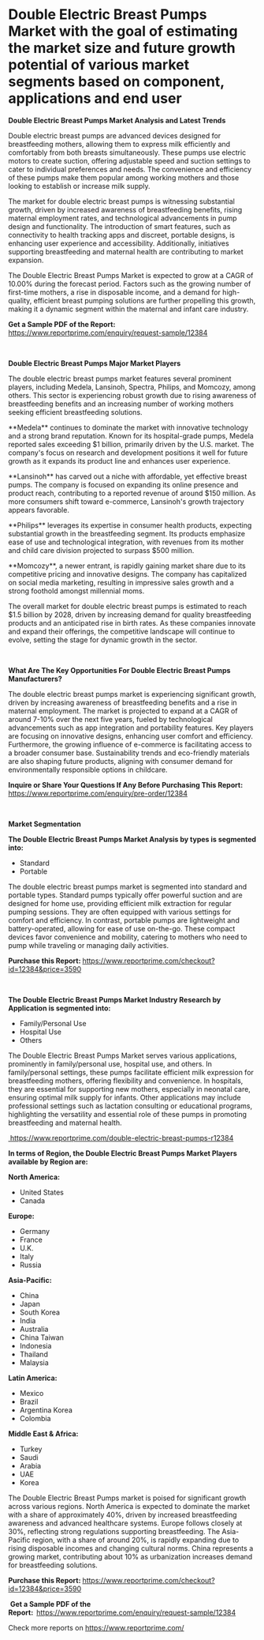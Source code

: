 <p><h1>Double Electric Breast Pumps Market with the goal of estimating the market size and future growth potential of various market segments based on component, applications and end user</h1></p><p><strong>Double Electric Breast Pumps Market Analysis and Latest Trends</strong></p>
<p><p>Double electric breast pumps are advanced devices designed for breastfeeding mothers, allowing them to express milk efficiently and comfortably from both breasts simultaneously. These pumps use electric motors to create suction, offering adjustable speed and suction settings to cater to individual preferences and needs. The convenience and efficiency of these pumps make them popular among working mothers and those looking to establish or increase milk supply.</p><p>The market for double electric breast pumps is witnessing substantial growth, driven by increased awareness of breastfeeding benefits, rising maternal employment rates, and technological advancements in pump design and functionality. The introduction of smart features, such as connectivity to health tracking apps and discreet, portable designs, is enhancing user experience and accessibility. Additionally, initiatives supporting breastfeeding and maternal health are contributing to market expansion.</p><p>The Double Electric Breast Pumps Market is expected to grow at a CAGR of 10.00% during the forecast period. Factors such as the growing number of first-time mothers, a rise in disposable income, and a demand for high-quality, efficient breast pumping solutions are further propelling this growth, making it a dynamic segment within the maternal and infant care industry.</p></p>
<p><strong>Get a Sample PDF of the Report:&nbsp;</strong> <a href="https://www.reportprime.com/enquiry/request-sample/12384?utm_campaign=2653&utm_medium=2&utm_source=Github&utm_content=ia&utm_term=18032025&utm_id=double-electric-breast-pumps">https://www.reportprime.com/enquiry/request-sample/12384</a></p>
<p>&nbsp;</p>
<p><strong>Double Electric Breast Pumps Major Market Players</strong></p>
<p><p>The double electric breast pumps market features several prominent players, including Medela, Lansinoh, Spectra, Philips, and Momcozy, among others. This sector is experiencing robust growth due to rising awareness of breastfeeding benefits and an increasing number of working mothers seeking efficient breastfeeding solutions.</p><p>**Medela** continues to dominate the market with innovative technology and a strong brand reputation. Known for its hospital-grade pumps, Medela reported sales exceeding $1 billion, primarily driven by the U.S. market. The company's focus on research and development positions it well for future growth as it expands its product line and enhances user experience.</p><p>**Lansinoh** has carved out a niche with affordable, yet effective breast pumps. The company is focused on expanding its online presence and product reach, contributing to a reported revenue of around $150 million. As more consumers shift toward e-commerce, Lansinoh's growth trajectory appears favorable.</p><p>**Philips** leverages its expertise in consumer health products, expecting substantial growth in the breastfeeding segment. Its products emphasize ease of use and technological integration, with revenues from its mother and child care division projected to surpass $500 million.</p><p>**Momcozy**, a newer entrant, is rapidly gaining market share due to its competitive pricing and innovative designs. The company has capitalized on social media marketing, resulting in impressive sales growth and a strong foothold amongst millennial moms.</p><p>The overall market for double electric breast pumps is estimated to reach $1.5 billion by 2028, driven by increasing demand for quality breastfeeding products and an anticipated rise in birth rates. As these companies innovate and expand their offerings, the competitive landscape will continue to evolve, setting the stage for dynamic growth in the sector.</p></p>
<p>&nbsp;</p>
<p><strong>What Are The Key Opportunities For Double Electric Breast Pumps Manufacturers?</strong></p>
<p><p>The double electric breast pumps market is experiencing significant growth, driven by increasing awareness of breastfeeding benefits and a rise in maternal employment. The market is projected to expand at a CAGR of around 7-10% over the next five years, fueled by technological advancements such as app integration and portability features. Key players are focusing on innovative designs, enhancing user comfort and efficiency. Furthermore, the growing influence of e-commerce is facilitating access to a broader consumer base. Sustainability trends and eco-friendly materials are also shaping future products, aligning with consumer demand for environmentally responsible options in childcare.</p></p>
<p><strong>Inquire or Share Your Questions If Any Before Purchasing This Report:</strong> <a href="https://www.reportprime.com/enquiry/pre-order/12384?utm_campaign=2653&utm_medium=2&utm_source=Github&utm_content=ia&utm_term=18032025&utm_id=double-electric-breast-pumps">https://www.reportprime.com/enquiry/pre-order/12384</a></p>
<p>&nbsp;</p>
<p><strong>Market Segmentation</strong></p>
<p><strong>The Double Electric Breast Pumps Market Analysis by types is segmented into:</strong></p>
<p><ul><li>Standard</li><li>Portable</li></ul></p>
<p><p>The double electric breast pumps market is segmented into standard and portable types. Standard pumps typically offer powerful suction and are designed for home use, providing efficient milk extraction for regular pumping sessions. They are often equipped with various settings for comfort and efficiency. In contrast, portable pumps are lightweight and battery-operated, allowing for ease of use on-the-go. These compact devices favor convenience and mobility, catering to mothers who need to pump while traveling or managing daily activities.</p></p>
<p><strong>Purchase this Report:&nbsp;</strong><a href="https://www.reportprime.com/checkout?id=12384&price=3590&utm_campaign=2653&utm_medium=2&utm_source=Github&utm_content=ia&utm_term=18032025&utm_id=double-electric-breast-pumps">https://www.reportprime.com/checkout?id=12384&price=3590</a></p>
<p>&nbsp;</p>
<p><strong>The Double Electric Breast Pumps Market Industry Research by Application is segmented into:</strong></p>
<p><ul><li>Family/Personal Use</li><li>Hospital Use</li><li>Others</li></ul></p>
<p><p>The Double Electric Breast Pumps Market serves various applications, prominently in family/personal use, hospital use, and others. In family/personal settings, these pumps facilitate efficient milk expression for breastfeeding mothers, offering flexibility and convenience. In hospitals, they are essential for supporting new mothers, especially in neonatal care, ensuring optimal milk supply for infants. Other applications may include professional settings such as lactation consulting or educational programs, highlighting the versatility and essential role of these pumps in promoting breastfeeding and maternal health.</p></p>
<p><a href="https://www.reportprime.com/double-electric-breast-pumps-r12384?utm_campaign=2653&utm_medium=2&utm_source=Github&utm_content=ia&utm_term=18032025&utm_id=double-electric-breast-pumps">&nbsp;https://www.reportprime.com/double-electric-breast-pumps-r12384</a></p>
<p><strong>In terms of Region, the Double Electric Breast Pumps Market Players available by Region are:</strong></p>
<p>
    <p> <strong> North America: </strong>
        <ul>
            <li>United States</li>
            <li>Canada</li>
        </ul>
        </p> 
    <p> <strong> Europe: </strong>
        <ul>
            <li>Germany</li>
            <li>France</li>
            <li>U.K.</li>
            <li>Italy</li>
            <li>Russia</li>
        </ul>
        </p> 
    <p> <strong> Asia-Pacific: </strong>
        <ul>
            <li>China</li>
            <li>Japan</li>
            <li>South Korea</li>
            <li>India</li>
            <li>Australia</li>
            <li>China Taiwan</li>
            <li>Indonesia</li>
            <li>Thailand</li>
            <li>Malaysia</li>
        </ul>
        </p> 
    <p> <strong> Latin America: </strong>
        <ul>
            <li>Mexico</li>
            <li>Brazil</li>
            <li>Argentina Korea</li>
            <li>Colombia</li>
        </ul>
        </p> 
    <p> <strong> Middle East & Africa: </strong>
        <ul>
            <li>Turkey</li>
            <li>Saudi</li>
            <li>Arabia</li>
            <li>UAE</li>
            <li>Korea</li>
        </ul>
    </p>
    </p>
<p><p>The Double Electric Breast Pumps market is poised for significant growth across various regions. North America is expected to dominate the market with a share of approximately 40%, driven by increased breastfeeding awareness and advanced healthcare systems. Europe follows closely at 30%, reflecting strong regulations supporting breastfeeding. The Asia-Pacific region, with a share of around 20%, is rapidly expanding due to rising disposable incomes and changing cultural norms. China represents a growing market, contributing about 10% as urbanization increases demand for breastfeeding solutions.</p></p>
<p><strong>Purchase this Report: </strong><a href="https://www.reportprime.com/checkout?id=12384&price=3590&utm_campaign=2653&utm_medium=2&utm_source=Github&utm_content=ia&utm_term=18032025&utm_id=double-electric-breast-pumps">https://www.reportprime.com/checkout?id=12384&price=3590</a></p>
<p>&nbsp;<strong>Get a Sample PDF of the Report:&nbsp;&nbsp;</strong><a href="https://www.reportprime.com/enquiry/request-sample/12384?utm_campaign=2653&utm_medium=2&utm_source=Github&utm_content=ia&utm_term=18032025&utm_id=double-electric-breast-pumps">https://www.reportprime.com/enquiry/request-sample/12384</a></p>
<p><strong></strong></p>
<p>Check more reports on <a href="https://www.reportprime.com/?utm_campaign=2653&utm_medium=2&utm_source=Github&utm_content=ia&utm_term=18032025&utm_id=double-electric-breast-pumps">https://www.reportprime.com/</a></p>